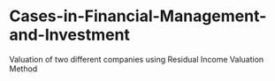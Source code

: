 # Cases-in-Financial-Management-and-Investment
Valuation of two different companies using Residual Income Valuation Method
